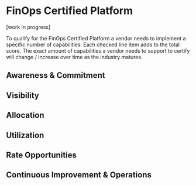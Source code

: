 # FinOps Certified Platform

[work in progress]

To qualify for the FinOps Certified Platform a vendor needs to implement a specific number of capabilities. Each checked line item adds to the total score. The exact amount of capabilities a vendor needs to support to certify will change / increase over time as the industry matures. 

## Awareness & Commitment

## Visibility

## Allocation

## Utilization

## Rate Opportunities

## Continuous Improvement & Operations
